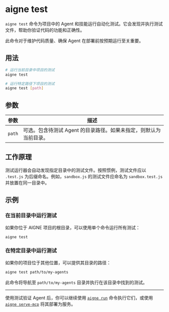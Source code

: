 # aigne test

`aigne test` 命令为项目中的 Agent 和技能运行自动化测试。它会发现并执行测试文件，帮助你验证代码的功能和正确性。

此命令对于维护代码质量、确保 Agent 在部署前按预期运行至关重要。

## 用法

```bash
# 运行当前目录中项目的测试
aigne test

# 运行特定路径下项目的测试
aigne test [path]
```

## 参数

| 参数 | 描述                                                                 |
|----------|-----------------------------------------------------------------------------|
| `path`   | 可选。包含待测试 Agent 的目录路径。如果未指定，则默认为当前目录。 |

## 工作原理

测试运行器会自动发现指定目录中的测试文件。按照惯例，测试文件应以 `.test.js` 为后缀命名。例如，`sandbox.js` 的测试文件应命名为 `sandbox.test.js` 并放置在同一目录中。

## 示例

### 在当前目录中运行测试

如果你位于 AIGNE 项目的根目录，可以使用单个命令运行所有测试：

```bash
aigne test
```

### 在特定目录中运行测试

如果你的项目位于其他位置，可以提供其目录的路径：

```bash
aigne test path/to/my-agents
```

此命令将导航至 `path/to/my-agents` 目录并执行在该目录中找到的测试。

---

使用测试验证 Agent 后，你可以继续使用 [`aigne run`](./command-reference-run.md) 命令执行它们，或使用 [`aigne serve-mcp`](./command-reference-serve-mcp.md) 将其部署为服务。